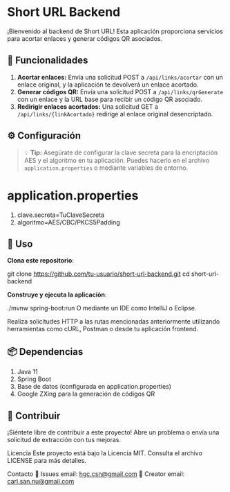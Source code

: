 # Short URL Backend

¡Bienvenido al backend de Short URL! Esta aplicación proporciona servicios para acortar enlaces y generar códigos QR asociados.

## 🌟 Funcionalidades

1. **Acortar enlaces:** Envía una solicitud POST a `/api/links/acortar` con un enlace original, y la aplicación te devolverá un enlace acortado.
2. **Generar códigos QR:** Envía una solicitud POST a `/api/links/qrGenerate` con un enlace y la URL base para recibir un código QR asociado.
3. **Redirigir enlaces acortados:** Una solicitud GET a `/api/links/{linkAcortado}` redirige al enlace original desencriptado.

## ⚙️ Configuración

> 💡 **Tip:** Asegúrate de configurar la clave secreta para la encriptación AES y el algoritmo en tu aplicación. Puedes hacerlo en el archivo `application.properties` o mediante variables de entorno.

# application.properties
1. clave.secreta=TuClaveSecreta
2. algoritmo=AES/CBC/PKCS5Padding


## 🚀 Uso

**Clona este repositorio**:

git clone https://github.com/tu-usuario/short-url-backend.git
cd short-url-backend

 **Construye y ejecuta la aplicación**:

./mvnw spring-boot:run
O mediante un IDE como IntelliJ o Eclipse.

Realiza solicitudes HTTP a las rutas mencionadas anteriormente utilizando herramientas como cURL, Postman o desde tu aplicación frontend.

## 📦 Dependencias
1. Java 11
2. Spring Boot
3. Base de datos (configurada en application.properties)
4. Google ZXing para la generación de códigos QR

## 🤝 Contribuir
¡Siéntete libre de contribuir a este proyecto! Abre un problema o envía una solicitud de extracción con tus mejoras.


Licencia
Este proyecto está bajo la Licencia MIT. Consulta el archivo LICENSE para más detalles.

Contacto
📧 Issues email: hgc.csn@gmail.com
📧 Creator email: carl.san.nu@gmail.com
